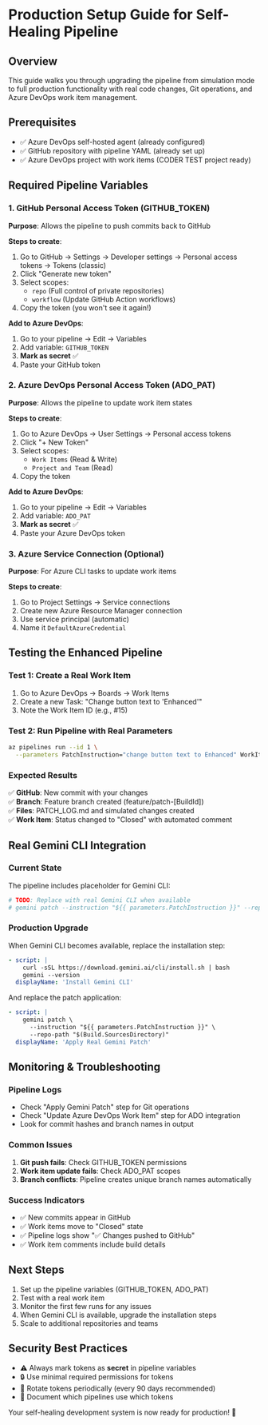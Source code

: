# Production Setup Guide for Self-Healing Pipeline

## Overview
This guide walks you through upgrading the pipeline from simulation mode to full production functionality with real code changes, Git operations, and Azure DevOps work item management.

## Prerequisites
- ✅ Azure DevOps self-hosted agent (already configured)
- ✅ GitHub repository with pipeline YAML (already set up)
- ✅ Azure DevOps project with work items (CODER TEST project ready)

## Required Pipeline Variables

### 1. GitHub Personal Access Token (GITHUB_TOKEN)
**Purpose**: Allows the pipeline to push commits back to GitHub

**Steps to create**:
1. Go to GitHub → Settings → Developer settings → Personal access tokens → Tokens (classic)
2. Click "Generate new token"
3. Select scopes:
   - `repo` (Full control of private repositories)
   - `workflow` (Update GitHub Action workflows)
4. Copy the token (you won't see it again!)

**Add to Azure DevOps**:
1. Go to your pipeline → Edit → Variables
2. Add variable: `GITHUB_TOKEN`
3. **Mark as secret** ✅
4. Paste your GitHub token

### 2. Azure DevOps Personal Access Token (ADO_PAT)
**Purpose**: Allows the pipeline to update work item states

**Steps to create**:
1. Go to Azure DevOps → User Settings → Personal access tokens
2. Click "+ New Token"
3. Select scopes:
   - `Work Items` (Read & Write)
   - `Project and Team` (Read)
4. Copy the token

**Add to Azure DevOps**:
1. Go to your pipeline → Edit → Variables  
2. Add variable: `ADO_PAT`
3. **Mark as secret** ✅
4. Paste your Azure DevOps token

### 3. Azure Service Connection (Optional)
**Purpose**: For Azure CLI tasks to update work items

**Steps to create**:
1. Go to Project Settings → Service connections
2. Create new Azure Resource Manager connection
3. Use service principal (automatic)
4. Name it `DefaultAzureCredential`

## Testing the Enhanced Pipeline

### Test 1: Create a Real Work Item
1. Go to Azure DevOps → Boards → Work Items
2. Create a new Task: "Change button text to 'Enhanced'"
3. Note the Work Item ID (e.g., #15)

### Test 2: Run Pipeline with Real Parameters
```bash
az pipelines run --id 1 \
  --parameters PatchInstruction="change button text to Enhanced" WorkItemId=15
```

### Expected Results
✅ **GitHub**: New commit with your changes  
✅ **Branch**: Feature branch created (feature/patch-[BuildId])  
✅ **Files**: PATCH_LOG.md and simulated changes created  
✅ **Work Item**: Status changed to "Closed" with automated comment  

## Real Gemini CLI Integration

### Current State
The pipeline includes placeholder for Gemini CLI:
```yaml
# TODO: Replace with real Gemini CLI when available
# gemini patch --instruction "${{ parameters.PatchInstruction }}" --repo-path "$(Build.SourcesDirectory)"
```

### Production Upgrade
When Gemini CLI becomes available, replace the installation step:
```yaml
- script: |
    curl -sSL https://download.gemini.ai/cli/install.sh | bash
    gemini --version
  displayName: 'Install Gemini CLI'
```

And replace the patch application:
```yaml
- script: |
    gemini patch \
      --instruction "${{ parameters.PatchInstruction }}" \
      --repo-path "$(Build.SourcesDirectory)"
  displayName: 'Apply Real Gemini Patch'
```

## Monitoring & Troubleshooting

### Pipeline Logs
- Check "Apply Gemini Patch" step for Git operations
- Check "Update Azure DevOps Work Item" step for ADO integration
- Look for commit hashes and branch names in output

### Common Issues
1. **Git push fails**: Check GITHUB_TOKEN permissions
2. **Work item update fails**: Check ADO_PAT scopes
3. **Branch conflicts**: Pipeline creates unique branch names automatically

### Success Indicators
- ✅ New commits appear in GitHub
- ✅ Work items move to "Closed" state
- ✅ Pipeline logs show "✅ Changes pushed to GitHub"
- ✅ Work item comments include build details

## Next Steps
1. Set up the pipeline variables (GITHUB_TOKEN, ADO_PAT)
2. Test with a real work item
3. Monitor the first few runs for any issues
4. When Gemini CLI is available, upgrade the installation steps
5. Scale to additional repositories and teams

## Security Best Practices
- ⚠️ Always mark tokens as **secret** in pipeline variables
- 🔒 Use minimal required permissions for tokens
- 🔄 Rotate tokens periodically (every 90 days recommended)
- 📝 Document which pipelines use which tokens

Your self-healing development system is now ready for production! 🚀
